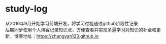 # study-log
从2016年9月开始学习前端开发，将学习过程通过github阶段性记录         
后期同步使用个人博客记录知识点，方便查看并实现多遍学习对知识的补全和更新，博客地址：https://zhangyan123.github.io
